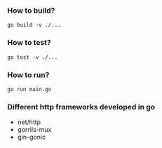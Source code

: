 ### How to build?
```
go build -v ./...
```

### How to test?
```
go test -v ./...
```

### How to run?
```
go run main.go
```

### Different http frameworks developed in go

- net/http
- gorrils-mux
- gin-gonic
